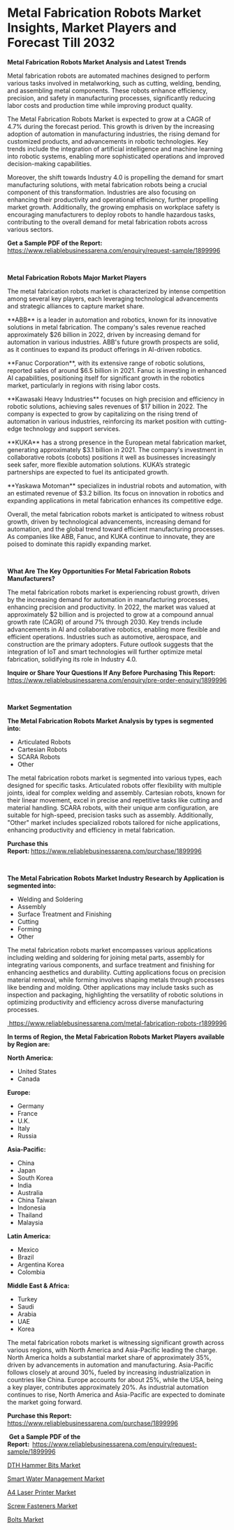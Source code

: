 <p><h1>Metal Fabrication Robots Market Insights, Market Players and Forecast Till 2032</h1></p><p><strong>Metal Fabrication Robots Market Analysis and Latest Trends</strong></p>
<p><p>Metal fabrication robots are automated machines designed to perform various tasks involved in metalworking, such as cutting, welding, bending, and assembling metal components. These robots enhance efficiency, precision, and safety in manufacturing processes, significantly reducing labor costs and production time while improving product quality.</p><p>The Metal Fabrication Robots Market is expected to grow at a CAGR of 4.7% during the forecast period. This growth is driven by the increasing adoption of automation in manufacturing industries, the rising demand for customized products, and advancements in robotic technologies. Key trends include the integration of artificial intelligence and machine learning into robotic systems, enabling more sophisticated operations and improved decision-making capabilities. </p><p>Moreover, the shift towards Industry 4.0 is propelling the demand for smart manufacturing solutions, with metal fabrication robots being a crucial component of this transformation. Industries are also focusing on enhancing their productivity and operational efficiency, further propelling market growth. Additionally, the growing emphasis on workplace safety is encouraging manufacturers to deploy robots to handle hazardous tasks, contributing to the overall demand for metal fabrication robots across various sectors.</p></p>
<p><strong>Get a Sample PDF of the Report:&nbsp;</strong> <a href="https://www.reliablebusinessarena.com/enquiry/request-sample/1899996?utm_campaign=2137&utm_medium=2&utm_source=Github&utm_content=ia&utm_term=11042025&utm_id=metal-fabrication-robots">https://www.reliablebusinessarena.com/enquiry/request-sample/1899996</a></p>
<p>&nbsp;</p>
<p><strong>Metal Fabrication Robots Major Market Players</strong></p>
<p><p>The metal fabrication robots market is characterized by intense competition among several key players, each leveraging technological advancements and strategic alliances to capture market share.</p><p>**ABB** is a leader in automation and robotics, known for its innovative solutions in metal fabrication. The company's sales revenue reached approximately $26 billion in 2022, driven by increasing demand for automation in various industries. ABB's future growth prospects are solid, as it continues to expand its product offerings in AI-driven robotics.</p><p>**Fanuc Corporation**, with its extensive range of robotic solutions, reported sales of around $6.5 billion in 2021. Fanuc is investing in enhanced AI capabilities, positioning itself for significant growth in the robotics market, particularly in regions with rising labor costs.</p><p>**Kawasaki Heavy Industries** focuses on high precision and efficiency in robotic solutions, achieving sales revenues of $17 billion in 2022. The company is expected to grow by capitalizing on the rising trend of automation in various industries, reinforcing its market position with cutting-edge technology and support services.</p><p>**KUKA** has a strong presence in the European metal fabrication market, generating approximately $3.1 billion in 2021. The company's investment in collaborative robots (cobots) positions it well as businesses increasingly seek safer, more flexible automation solutions. KUKA’s strategic partnerships are expected to fuel its anticipated growth.</p><p>**Yaskawa Motoman** specializes in industrial robots and automation, with an estimated revenue of $3.2 billion. Its focus on innovation in robotics and expanding applications in metal fabrication enhances its competitive edge.</p><p>Overall, the metal fabrication robots market is anticipated to witness robust growth, driven by technological advancements, increasing demand for automation, and the global trend toward efficient manufacturing processes. As companies like ABB, Fanuc, and KUKA continue to innovate, they are poised to dominate this rapidly expanding market.</p></p>
<p>&nbsp;</p>
<p><strong>What Are The Key Opportunities For Metal Fabrication Robots Manufacturers?</strong></p>
<p><p>The metal fabrication robots market is experiencing robust growth, driven by the increasing demand for automation in manufacturing processes, enhancing precision and productivity. In 2022, the market was valued at approximately $2 billion and is projected to grow at a compound annual growth rate (CAGR) of around 7% through 2030. Key trends include advancements in AI and collaborative robotics, enabling more flexible and efficient operations. Industries such as automotive, aerospace, and construction are the primary adopters. Future outlook suggests that the integration of IoT and smart technologies will further optimize metal fabrication, solidifying its role in Industry 4.0.</p></p>
<p><strong>Inquire or Share Your Questions If Any Before Purchasing This Report:</strong> <a href="https://www.reliablebusinessarena.com/enquiry/pre-order-enquiry/1899996?utm_campaign=2137&utm_medium=2&utm_source=Github&utm_content=ia&utm_term=11042025&utm_id=metal-fabrication-robots">https://www.reliablebusinessarena.com/enquiry/pre-order-enquiry/1899996</a></p>
<p>&nbsp;</p>
<p><strong>Market Segmentation</strong></p>
<p><strong>The Metal Fabrication Robots Market Analysis by types is segmented into:</strong></p>
<p><ul><li>Articulated Robots</li><li>Cartesian Robots</li><li>SCARA Robots</li><li>Other</li></ul></p>
<p><p>The metal fabrication robots market is segmented into various types, each designed for specific tasks. Articulated robots offer flexibility with multiple joints, ideal for complex welding and assembly. Cartesian robots, known for their linear movement, excel in precise and repetitive tasks like cutting and material handling. SCARA robots, with their unique arm configuration, are suitable for high-speed, precision tasks such as assembly. Additionally, "Other" market includes specialized robots tailored for niche applications, enhancing productivity and efficiency in metal fabrication.</p></p>
<p><strong>Purchase this Report:&nbsp;</strong><a href="https://www.reliablebusinessarena.com/purchase/1899996?utm_campaign=2137&utm_medium=2&utm_source=Github&utm_content=ia&utm_term=11042025&utm_id=metal-fabrication-robots">https://www.reliablebusinessarena.com/purchase/1899996</a></p>
<p>&nbsp;</p>
<p><strong>The Metal Fabrication Robots Market Industry Research by Application is segmented into:</strong></p>
<p><ul><li>Welding and Soldering</li><li>Assembly</li><li>Surface Treatment and Finishing</li><li>Cutting</li><li>Forming</li><li>Other</li></ul></p>
<p><p>The metal fabrication robots market encompasses various applications including welding and soldering for joining metal parts, assembly for integrating various components, and surface treatment and finishing for enhancing aesthetics and durability. Cutting applications focus on precision material removal, while forming involves shaping metals through processes like bending and molding. Other applications may include tasks such as inspection and packaging, highlighting the versatility of robotic solutions in optimizing productivity and efficiency across diverse manufacturing processes.</p></p>
<p><a href="https://www.reliablebusinessarena.com/metal-fabrication-robots-r1899996?utm_campaign=2137&utm_medium=2&utm_source=Github&utm_content=ia&utm_term=11042025&utm_id=metal-fabrication-robots">&nbsp;https://www.reliablebusinessarena.com/metal-fabrication-robots-r1899996</a></p>
<p><strong>In terms of Region, the Metal Fabrication Robots Market Players available by Region are:</strong></p>
<p>
    <p> <strong> North America: </strong>
        <ul>
            <li>United States</li>
            <li>Canada</li>
        </ul>
        </p> 
    <p> <strong> Europe: </strong>
        <ul>
            <li>Germany</li>
            <li>France</li>
            <li>U.K.</li>
            <li>Italy</li>
            <li>Russia</li>
        </ul>
        </p> 
    <p> <strong> Asia-Pacific: </strong>
        <ul>
            <li>China</li>
            <li>Japan</li>
            <li>South Korea</li>
            <li>India</li>
            <li>Australia</li>
            <li>China Taiwan</li>
            <li>Indonesia</li>
            <li>Thailand</li>
            <li>Malaysia</li>
        </ul>
        </p> 
    <p> <strong> Latin America: </strong>
        <ul>
            <li>Mexico</li>
            <li>Brazil</li>
            <li>Argentina Korea</li>
            <li>Colombia</li>
        </ul>
        </p> 
    <p> <strong> Middle East & Africa: </strong>
        <ul>
            <li>Turkey</li>
            <li>Saudi</li>
            <li>Arabia</li>
            <li>UAE</li>
            <li>Korea</li>
        </ul>
    </p>
    </p>
<p><p>The metal fabrication robots market is witnessing significant growth across various regions, with North America and Asia-Pacific leading the charge. North America holds a substantial market share of approximately 35%, driven by advancements in automation and manufacturing. Asia-Pacific follows closely at around 30%, fueled by increasing industrialization in countries like China. Europe accounts for about 25%, while the USA, being a key player, contributes approximately 20%. As industrial automation continues to rise, North America and Asia-Pacific are expected to dominate the market going forward.</p></p>
<p><strong>Purchase this Report: </strong><a href="https://www.reliablebusinessarena.com/purchase/1899996?utm_campaign=2137&utm_medium=2&utm_source=Github&utm_content=ia&utm_term=11042025&utm_id=metal-fabrication-robots">https://www.reliablebusinessarena.com/purchase/1899996</a></p>
<p>&nbsp;<strong>Get a Sample PDF of the Report:&nbsp;&nbsp;</strong><a href="https://www.reliablebusinessarena.com/enquiry/request-sample/1899996?utm_campaign=2137&utm_medium=2&utm_source=Github&utm_content=ia&utm_term=11042025&utm_id=metal-fabrication-robots">https://www.reliablebusinessarena.com/enquiry/request-sample/1899996</a></p>
<p><strong></strong></p>
<p><p><a href="https://github.com/tandepinho3p/Market-Research-Report-List-1/blob/main/dth-hammer-bits-market.md?utm_campaign=2137&utm_medium=2&utm_source=Github&utm_content=ia&utm_term=11042025&utm_id=metal-fabrication-robots">DTH Hammer Bits Market</a></p><p><a href="https://github.com/bhuraoutenc8/Market-Research-Report-List-1/blob/main/smart-water-management-market.md?utm_campaign=2137&utm_medium=2&utm_source=Github&utm_content=ia&utm_term=11042025&utm_id=metal-fabrication-robots">Smart Water Management Market</a></p><p><a href="https://github.com/syskamazucqa/Market-Research-Report-List-1/blob/main/a4-laser-printer-market.md?utm_campaign=2137&utm_medium=2&utm_source=Github&utm_content=ia&utm_term=11042025&utm_id=metal-fabrication-robots">A4 Laser Printer Market</a></p><p><a href="https://github.com/cezilfinerv9/Market-Research-Report-List-1/blob/main/screw-fasteners-market.md?utm_campaign=2137&utm_medium=2&utm_source=Github&utm_content=ia&utm_term=11042025&utm_id=metal-fabrication-robots">Screw Fasteners Market</a></p><p><a href="https://github.com/lelkohydesyj/Market-Research-Report-List-1/blob/main/bolts-market.md?utm_campaign=2137&utm_medium=2&utm_source=Github&utm_content=ia&utm_term=11042025&utm_id=metal-fabrication-robots">Bolts Market</a></p></p>
